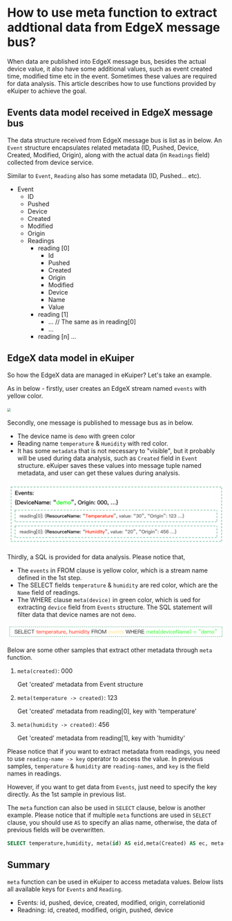 # How to use meta function to extract addtional data from EdgeX message bus?

When data are published into EdgeX message bus, besides the actual device value, it also have some additional values, such as event created time, modified time etc in the event. Sometimes these values are required for data analysis. This article describes how to use functions provided by eKuiper to achieve the goal.

## Events data model received in EdgeX message bus

The data structure received from EdgeX message bus is list as in below. An ``Event`` structure encapsulates related metadata (ID, Pushed, Device, Created, Modified, Origin), along with the actual data (in ``Readings`` field) collected from device service.  

Similar to ``Event``, ``Reading`` also has some metadata (ID, Pushed... etc). 

- Event
  - ID
  - Pushed
  - Device
  - Created
  - Modified
  - Origin
  - Readings
    - reading [0]
      - Id
      - Pushed
      - Created
      - Origin
      - Modified
      - Device
      - Name
      - Value
    - reading [1]
      - ... // The same as in reading[0]
      - ...
    - reading [n] ...

## EdgeX data model in eKuiper

So how the EdgeX data are managed in eKuiper? Let's take an example.

As in below - firstly, user creates an EdgeX stream named ``events`` with yellow color.

<img src="create_stream.png" style="zoom:50%;" />

Secondly, one message is published to message bus as in below. 

- The device name is ``demo`` with green color
- Reading name ``temperature`` & ``Humidity`` with red color. 
- It has some ``metadata`` that is not necessary to "visible", but it probably will be used during data analysis, such as ``Created`` field in ``Event`` structure. eKuiper saves these values into message tuple named metadata, and user can get these values during analysis.

<img src="bus_data.png" style="zoom:50%;" />

Thirdly, a SQL is provided for data analysis. Please notice that,

- The ``events`` in FROM clause is yellow color, which is a stream name defined in the 1st step.
- The SELECT fields ``temperature`` & ``humidity`` are red color, which are the ``Name`` field of readings.
- The WHERE clause ``meta(device)`` in green color, which is ued for extracting ``device`` field from ``Events`` structure. The SQL statement will filter data that device names are not ``demo``.

<img src="sql.png" style="zoom:50%;" />

Below are some other samples that extract other metadata through ``meta`` function.

1. ``meta(created)``: 000  

   Get 'created' metadata from Event structure

2. ``meta(temperature -> created)``: 123 

   Get 'created' metadata from reading[0], key with 'temperature'

3. ``meta(humidity -> created)``: 456 

   Get 'created' metadata from reading[1], key with 'humidity'

Please notice that if you want to extract metadata from readings, you need to use ``reading-name -> key`` operator to access the value. In previous samples, ``temperature`` & ``humidity`` are ``reading-names``, and ``key`` is the field names in readings.  

However, if you want to get data from ``Events``, just need to specify the key directly. As the 1st sample in previous list.

The ``meta`` function can also be used in ``SELECT`` clause, below is another example. Please notice that if multiple ``meta`` functions are used in ``SELECT`` clause, you should use ``AS`` to specify an alias name, otherwise, the data of previous fields will be overwritten.

```sql
SELECT temperature,humidity, meta(id) AS eid,meta(Created) AS ec, meta(temperature->pushed) AS tpush, meta(temperature->Created) AS tcreated, meta(temperature->Origin) AS torigin, meta(Humidity->Device) AS hdevice, meta(Humidity->Modified) AS hmodified FROM demo WHERE meta(device)="demo2"
```

## Summary

``meta`` function can be used in eKuiper to access metadata values. Below lists all available keys for ``Events`` and ``Reading``.

- Events: id, pushed, device, created, modified, origin, correlationid
- Readning: id, created, modified, origin, pushed, device

